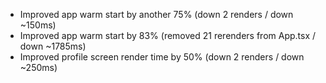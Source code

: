 - Improved app warm start by another 75% (down 2 renders / down ~150ms)
- Improved app warm start by 83% (removed 21 rerenders from App.tsx / down ~1785ms)
- Improved profile screen render time by 50% (down 2 renders / down ~250ms)